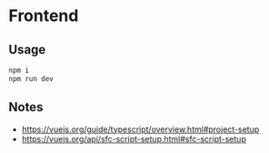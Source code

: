 # Frontend

## Usage

```sh
npm i
npm run dev
```

## Notes

- https://vuejs.org/guide/typescript/overview.html#project-setup
- https://vuejs.org/api/sfc-script-setup.html#sfc-script-setup
